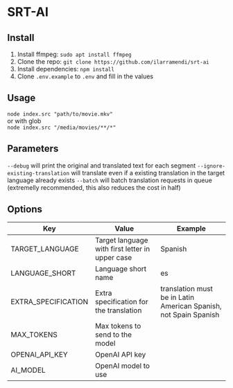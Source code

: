 # SRT-AI

## Install
1. Install ffmpeg: `sudo apt install ffmpeg`
2. Clone the repo: `git clone https://github.com/ilarramendi/srt-ai`
3. Install dependencies: `npm install`
4. Clone `.env.example` to `.env` and fill in the values

## Usage
`node index.src "path/to/movie.mkv"`  
or with glob  
`node index.src "/media/movies/**/*"`  

## Parameters
`--debug` will print the original and translated text for each segment
`--ignore-existing-translation` will translate even if a existing translation in the target language already exists
`--batch` will batch translation requests in queue (extremelly recommended, this also reduces the cost in half)


## Options
| Key                 | Value                                           | Example                                                          |
|---------------------|-------------------------------------------------|------------------------------------------------------------------|
| TARGET_LANGUAGE     | Target language with first letter in upper case | Spanish                                                          |
| LANGUAGE_SHORT      | Language short name                             | es                                                               |
| EXTRA_SPECIFICATION | Extra specification for the translation         | translation must be in Latin American Spanish, not Spain Spanish |
| MAX_TOKENS          | Max tokens to send to the model                 |                                                                  |
| OPENAI_API_KEY      | OpenAI API key                                  |                                                                  |
| AI_MODEL            | OpenAI model to use                             |                                                                  |



